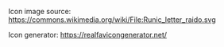 Icon image source: 
https://commons.wikimedia.org/wiki/File:Runic_letter_raido.svg

Icon generator: https://realfavicongenerator.net/
